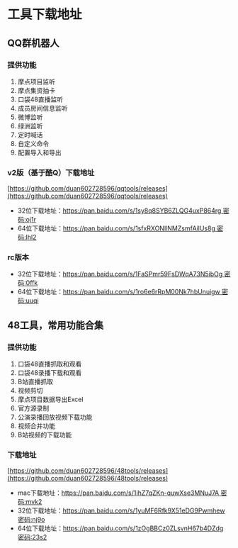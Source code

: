 # 工具下载地址

## QQ群机器人
### 提供功能
1. 摩点项目监听
2. 摩点集资抽卡
3. 口袋48直播监听
4. 成员房间信息监听
5. 微博监听
6. 绿洲监听
7. 定时喊话
8. 自定义命令   
9. 配置导入和导出
### v2版（基于酷Q）下载地址
[https://github.com/duan602728596/qqtools/releases](https://github.com/duan602728596/qqtools/releases)   
* 32位下载地址：[https://pan.baidu.com/s/1sy8q8SYB6ZLQG4uxP864rg  密码:oj1r](https://pan.baidu.com/s/1sy8q8SYB6ZLQG4uxP864rg)
* 64位下载地址：[https://pan.baidu.com/s/1sfxRXONIlNMZsmfAilUs8g  密码:lhl2](https://pan.baidu.com/s/1sfxRXONIlNMZsmfAilUs8g)
### rc版本
* 32位下载地址：[https://pan.baidu.com/s/1FaSPmr59FsDWqA73N5ibOg  密码:0ffk](https://pan.baidu.com/s/1FaSPmr59FsDWqA73N5ibOg)
* 64位下载地址：[https://pan.baidu.com/s/1ro6e6rRpM00Nk7hbUnuigw  密码:uuqi](https://pan.baidu.com/s/1ro6e6rRpM00Nk7hbUnuigw)

## 48工具，常用功能合集
### 提供功能
1. 口袋48直播抓取和观看   
2. 口袋48录播下载和观看   
3. B站直播抓取   
4. 视频剪切   
5. 摩点项目数据导出Excel   
6. 官方源录制   
7. 公演录播回放视频下载功能   
8. 视频合并功能   
9. B站视频的下载功能
### 下载地址
[https://github.com/duan602728596/48tools/releases](https://github.com/duan602728596/48tools/releases)
* mac下载地址：[https://pan.baidu.com/s/1ihZ7qZKn-quwXse3MNuJ7A  密码:mvk2](https://pan.baidu.com/s/1ihZ7qZKn-quwXse3MNuJ7A)
* 32位下载地址：[https://pan.baidu.com/s/1yuMF6Rfk9X51eDG9Pwmhew  密码:nj9o](https://pan.baidu.com/s/1yuMF6Rfk9X51eDG9Pwmhew)
* 64位下载地址：[https://pan.baidu.com/s/1zOgBBCz0ZLsvnH67b4DZdg  密码:23s2](https://pan.baidu.com/s/1zOgBBCz0ZLsvnH67b4DZdg)
